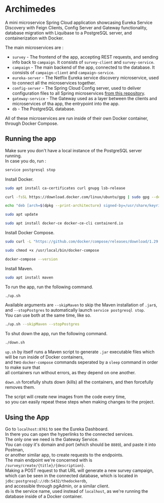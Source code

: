 # Archimedes

A mini microservice Spring Cloud application showcasing Eureka Service Discovery with Feign Clients, Config Server and Gateway functionality, database migration with Liquibase to a PostgreSQL server, and containerization with Docker.

The main microservices are :
- `survey` - The frontend of the app, accepting REST requests, and sending info back to `campaign`. It consists of `survey-client` and `survey-service`.
- `campaign` - The main backend of the app, connected to the database. It consists of `campaign-client` and `campaign-service`.
- `eureka-server` - The Netflix Eureka service discovery microservice, used to connect all the microservices together.
- `config-server` - The Spring Cloud Config server, used to deliver configuration files to all Spring microservices [from this repository](https://github.com/stankovictab/archimedes-config).
- `gateway-service` - The Gateway used as a layer between the clients and microservices of tha app, the entrypoint into the app.
- `db` - The PostgreSQL database.

All of these microservices are run inside of their own Docker container, through Docker Compose.

## Running the app

Make sure you don't have a local instance of the PostgreSQL server running.\
In case you do, run :
```bash
service postgresql stop
```

Install Docker.

```bash
sudo apt install ca-certificates curl gnupg lsb-release

curl -fsSL https://download.docker.com/linux/ubuntu/gpg | sudo gpg --dearmor -o /usr/share/keyrings/docker-archive-keyring.gpg

echo "deb [arch=$(dpkg --print-architecture) signed-by=/usr/share/keyrings/docker-archive-keyring.gpg] https://download.docker.com/linux/ubuntu $(lsb_release -cs) stable" | sudo tee /etc/apt/sources.list.d/docker.list > /dev/null

sudo apt update

sudo apt install docker-ce docker-ce-cli containerd.io

```

Install Docker Compose.
```bash
sudo curl -L "https://github.com/docker/compose/releases/download/1.29.2/docker-compose-$(uname -s)-$(uname -m)" -o /usr/local/bin/docker-compose

sudo chmod +x /usr/local/bin/docker-compose

docker-compose --version
```

Install Maven.
```bash
sudo apt install maven
```

To run the app, run the following command.
```bash
./up.sh
```

Available arguments are `--skipMaven` to skip the Maven installation of `.jar`s,\
and `--stopPostgres` to automatically launch `service postgresql stop`.\
You can use both at the same time, like so.
```bash
./up.sh --skipMaven --stopPostgres
```

To shut down the app, run the following command.
```bash
./down.sh
```
`up.sh` by itself runs a Maven script to generate `.jar` executable files which will be run inside of Docker containers, \
and two `docker-compose` commands seperated by a `sleep` command in order to make sure that \
all containers run without errors, as they depend on one another.

`down.sh` forcefully shuts down (kills) all the containers, and then forcefully removes them.

The script will create new images from the code every time, \
so you can easily repeat these steps when making changes to the project.

## Using the App

Go to `localhost:8761` to see the Eureka Dashboard.\
In there you can open the hyperlinks to the connected services.\
The only one we need is the Gateway Service.\
You can copy it's domain and port (which should be `8889`), and paste it into Postman,\
or another similar app, to create requests to the endpoints.\
The main endpoint we're concerned with is `/survey/create/{title}/{description}`.\
Making a POST request to that URL will generate a new survey campaign,\
which can be seen in the connected database,
which is located in `jdbc:postgresql://db:5432/thedockerdb`, \
and accessible through pgAdmin, or a similar client.\
`db` is the service name, used instead of `localhost`, as we're running the database inside of a Docker container.